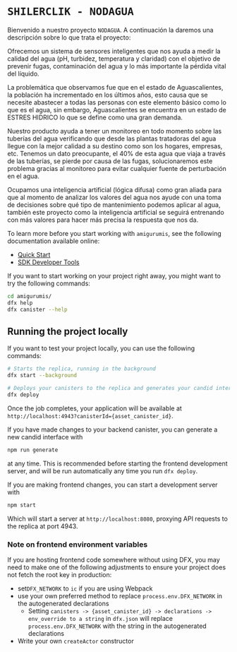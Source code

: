 # `SHILERCLIK - NODAGUA`

Bienvenido a nuestro proyecto `NODAGUA`. A continuación la daremos una descripción sobre lo que trata el proyecto:

Ofrecemos un sistema de sensores inteligentes que nos ayuda a medir la calidad del agua (pH, turbidez, temperatura y claridad) con el objetivo de prevenir fugas, contaminación del agua y lo más importante la pérdida vital del líquido.

La problemática que observamos fue que en el estado de Aguascalientes, la población ha incrementado en los últimos años, esto causa que se necesite abastecer a todas las personas con este elemento básico como lo que es el agua, sin embargo, Aguascalientes se encuentra en un estado de ESTRES HIDRICO lo que se define como una gran demanda.

Nuestro producto ayuda a tener un monitoreo en todo momento sobre las tuberías del agua verificando que desde las plantas tratadoras del agua llegue con la mejor calidad a su destino como son los hogares, empresas, etc. Tenemos un dato preocupante, el 40% de esta agua que viaja a través de las tuberías, se pierde por causa de las fugas, solucionaremos este problema gracias al monitoreo para evitar cualquier fuente de perturbación en el agua.

Ocupamos una inteligencia artificial (lógica difusa) como gran aliada para que al momento de analizar los valores del agua nos ayude con una toma de decisiones sobre qué tipo de mantenimiento podemos aplicar al agua, también este proyecto como la inteligencia artificial se seguirá entrenando con más valores para hacer más precisa la respuesta que nos da.


To learn more before you start working with `amigurumis`, see the following documentation available online:

- [Quick Start](https://internetcomputer.org/docs/current/developer-docs/setup/deploy-locally)
- [SDK Developer Tools](https://internetcomputer.org/docs/current/developer-docs/setup/install)

If you want to start working on your project right away, you might want to try the following commands:

```bash
cd amigurumis/
dfx help
dfx canister --help
```

## Running the project locally

If you want to test your project locally, you can use the following commands:

```bash
# Starts the replica, running in the background
dfx start --background

# Deploys your canisters to the replica and generates your candid interface
dfx deploy
```

Once the job completes, your application will be available at `http://localhost:4943?canisterId={asset_canister_id}`.

If you have made changes to your backend canister, you can generate a new candid interface with

```bash
npm run generate
```

at any time. This is recommended before starting the frontend development server, and will be run automatically any time you run `dfx deploy`.

If you are making frontend changes, you can start a development server with

```bash
npm start
```

Which will start a server at `http://localhost:8080`, proxying API requests to the replica at port 4943.

### Note on frontend environment variables

If you are hosting frontend code somewhere without using DFX, you may need to make one of the following adjustments to ensure your project does not fetch the root key in production:

- set`DFX_NETWORK` to `ic` if you are using Webpack
- use your own preferred method to replace `process.env.DFX_NETWORK` in the autogenerated declarations
  - Setting `canisters -> {asset_canister_id} -> declarations -> env_override to a string` in `dfx.json` will replace `process.env.DFX_NETWORK` with the string in the autogenerated declarations
- Write your own `createActor` constructor
